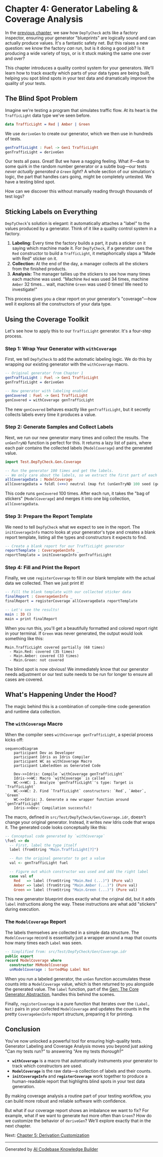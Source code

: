 # Chapter 4: Generator Labeling & Coverage Analysis

In the [previous chapter](03_emptiness_tracking_.md), we saw how `DepTyCheck` acts like a factory inspector, ensuring your generator "blueprints" are logically sound and can actually produce values. It's a fantastic safety net. But this raises a new question: we know the factory *can* run, but is it doing a good job? Is it producing a wide variety of toys, or is it stuck making the same one over and over?

This chapter introduces a quality control system for your generators. We'll learn how to track exactly which parts of your data types are being built, helping you spot blind spots in your test data and dramatically improve the quality of your tests.

## The Blind Spot Problem

Imagine we're testing a program that simulates traffic flow. At its heart is the `TrafficLight` data type we've seen before.

```idris
data TrafficLight = Red | Amber | Green
```

We use `deriveGen` to create our generator, which we then use in hundreds of tests.

```idris
genTrafficLight : Fuel -> Gen1 TrafficLight
genTrafficLight = deriveGen
```

Our tests all pass. Great! But we have a nagging feeling. What if—due to some quirk in the random number generator or a subtle bug—our tests *never actually generated a `Green` light*? A whole section of our simulation's logic, the part that handles cars going, might be completely untested. We have a testing blind spot.

How can we discover this without manually reading through thousands of test logs?

## Sticking Labels on Everything

`DepTyCheck`'s solution is elegant: it automatically attaches a "label" to the values produced by a generator. Think of it like a quality control system in a factory.

1.  **Labeling:** Every time the factory builds a part, it puts a sticker on it saying which machine made it. For `DepTyCheck`, if a generator uses the `Red` constructor to build a `TrafficLight`, it metaphorically slaps a "Made with Red" sticker on it.
2.  **Collection:** At the end of the day, a manager collects all the stickers from the finished products.
3.  **Analysis:** The manager tallies up the stickers to see how many times each machine was used. "Machine `Red` was used 34 times, machine `Amber` 32 times... wait, machine `Green` was used 0 times! We need to investigate!"

This process gives you a clear report on your generator's "coverage"—how well it explores all the constructors of your data type.

## Using the Coverage Toolkit

Let's see how to apply this to our `TrafficLight` generator. It's a four-step process.

### Step 1: Wrap Your Generator with `withCoverage`

First, we tell `DepTyCheck` to add the automatic labeling logic. We do this by wrapping our existing generator with the `withCoverage` macro.

```idris
-- Original generator from Chapter 1
genTrafficLight : Fuel -> Gen1 TrafficLight
genTrafficLight = deriveGen

-- New generator with labeling enabled
genCovered : Fuel -> Gen1 TrafficLight
genCovered = withCoverage genTrafficLight
```

The new `genCovered` behaves exactly like `genTrafficLight`, but it secretly collects labels every time it produces a value.

### Step 2: Generate Samples and Collect Labels

Next, we run our new generator many times and collect the results. The `unGenTryND` function is perfect for this. It returns a lazy list of pairs, where each pair contains the collected labels (`ModelCoverage`) and the generated value.

```idris
import Test.DepTyCheck.Gen.Coverage

-- Run the generator 100 times and get the labels.
-- We only care about the labels, so we extract the first part of each pair (`fst`).
allCoverageData : ModelCoverage
allCoverageData = foldl (<+>) neutral (map fst (unGenTryND 100 seed (genCovered fuel)))
```
This code runs `genCovered` 100 times. After each run, it takes the "bag of stickers" (`ModelCoverage`) and merges it into one big collection, `allCoverageData`.

### Step 3: Prepare the Report Template

We need to tell `DepTyCheck` what we expect to see in the report. The `initCoverageInfo` macro looks at your generator's type and creates a blank report template, listing all the types and constructors it expects to find.

```idris
-- Create a blank report for our TrafficLight generator
reportTemplate : CoverageGenInfo _
reportTemplate = initCoverageInfo genTrafficLight
```

### Step 4: Fill and Print the Report

Finally, we use `registerCoverage` to fill in our blank template with the actual data we collected. Then we just print it!

```idris
-- Fill the blank template with our collected sticker data
finalReport : CoverageGenInfo _
finalReport = registerCoverage allCoverageData reportTemplate

-- Let's see the results!
main : IO ()
main = print finalReport
```

When you run this, you'll get a beautifully formatted and colored report right in your terminal. If `Green` was never generated, the output would look something like this:

```
Main.TrafficLight covered partially (68 times)
  - Main.Red: covered (35 times)
  - Main.Amber: covered (33 times)
  - Main.Green: not covered
```
The blind spot is now obvious! We immediately know that our generator needs adjustment or our test suite needs to be run for longer to ensure all cases are covered.

## What's Happening Under the Hood?

The magic behind this is a combination of compile-time code generation and runtime data collection.

### The `withCoverage` Macro

When the compiler sees `withCoverage genTrafficLight`, a special process kicks off:

```mermaid
sequenceDiagram
    participant Dev as Developer
    participant Idris as Idris Compiler
    participant WC as withCoverage Macro
    participant LabeledGen as Generated Code

    Dev->>Idris: Compile `withCoverage genTrafficLight`
    Idris->>WC: Macro `withCoverage` is called
    WC->>WC: 1. Analyze `genTrafficLight`'s type: Target is `TrafficLight`
    WC->>WC: 2. Find `TrafficLight` constructors: `Red`, `Amber`, `Green`
    WC->>Idris: 3. Generate a new wrapper function around `genTrafficLight`
    Idris->>Dev: Compilation successful!
```
The macro, defined in `src/Test/DepTyCheck/Gen/Coverage.idr`, doesn't change your original generator. Instead, it writes *new* Idris code that wraps it. The generated code looks conceptually like this:

```idris
-- Conceptual code generated by `withCoverage`
\fuel => do
  -- First, label the type itself
  label (fromString "Main.TrafficLight[?]")

  -- Run the original generator to get a value
  val <- genTrafficLight fuel

  -- Figure out which constructor was used and add the right label
  case val of
    Red   => label (fromString "Main.Red (...)") (Pure val)
    Amber => label (fromString "Main.Amber (...)") (Pure val)
    Green => label (fromString "Main.Green (...)") (Pure val)
```
This new generator blueprint does exactly what the original did, but it adds `label` instructions along the way. These instructions are what add "stickers" during execution.

### The `ModelCoverage` Report

The labels themselves are collected in a simple data structure. The `ModelCoverage` record is essentially just a wrapper around a map that counts how many times each `Label` was seen.

```idris
-- Simplified from: src/Test/DepTyCheck/Gen/Coverage.idr
public export
record ModelCoverage where
  constructor MkModelCoverage
  unModelCoverage : SortedMap Label Nat
```
When you run a labeled generator, the `unGen` function accumulates these counts into a `ModelCoverage` value, which is then returned to you alongside the generated value. The `label` function, part of the [Gen: The Core Generator Abstraction](02_gen__the_core_generator_abstraction_.md), handles this behind the scenes.

Finally, `registerCoverage` is a pure function that iterates over the `(Label, Nat)` pairs in your collected `ModelCoverage` and updates the counts in the pretty `CoverageGenInfo` report structure, preparing it for printing.

## Conclusion

You've now unlocked a powerful tool for ensuring high-quality tests. Generator Labeling and Coverage Analysis moves you beyond just asking "Can my tests run?" to answering "Are my tests *thorough*?"

-   **`withCoverage`** is a macro that automatically instruments your generator to track which constructors are used.
-   **`ModelCoverage`** is the raw data—a collection of labels and their counts.
-   **`initCoverageInfo`** and **`registerCoverage`** work together to produce a human-readable report that highlights blind spots in your test data generation.

By making coverage analysis a routine part of your testing workflow, you can build more robust and reliable software with confidence.

But what if our coverage report shows an imbalance we want to fix? For example, what if we want to generate `Red` more often than `Green`? How do we customize the behavior of `deriveGen`? We'll explore exactly that in the next chapter.

Next: [Chapter 5: Derivation Customization](05_derivation_customization_.md)

---

Generated by [AI Codebase Knowledge Builder](https://github.com/The-Pocket/Tutorial-Codebase-Knowledge)